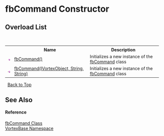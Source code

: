 # fbCommand Constructor 
 


## Overload List
&nbsp;<table><tr><th></th><th>Name</th><th>Description</th></tr><tr><td>![Public method](media/pubmethod.gif "Public method")</td><td><a href="M_VortexBase_fbCommand__ctor.md">fbCommand()</a></td><td>
Initializes a new instance of the <a href="T_VortexBase_fbCommand.md">fbCommand</a> class</td></tr><tr><td>![Public method](media/pubmethod.gif "Public method")</td><td><a href="M_VortexBase_fbCommand__ctor_1.md">fbCommand(IVortexObject, String, String)</a></td><td>
Initializes a new instance of the <a href="T_VortexBase_fbCommand.md">fbCommand</a> class</td></tr></table>&nbsp;
<a href="#fbcommand-constructor">Back to Top</a>

## See Also


#### Reference
<a href="T_VortexBase_fbCommand.md">fbCommand Class</a><br /><a href="N_VortexBase.md">VortexBase Namespace</a><br />